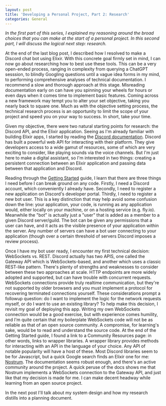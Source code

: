 ```yaml
---
layout: post
title: 'Developing a Personal Project, Part 2: Research'
categories: General
---
```

*In the first part of this series, I explained my reasoning around the broad choices that you can make at the start of a personal project. In this second part, I will discuss the logical next step: research.*

At the end of the last blog post, I described how I resolved to make a Discord chat bot using Elixir. With this concrete goal firmly set in mind, I can now go about researching how to best use these tools. This can be a very open-ended process, ranging in complexity from querying a ChatGPT sesssion, to blindly Googling questions until a vague idea forms in my mind, to performing comprehensive analyses of technical documentation. I recommend a slow and thorough approach at this stage. Misreading documentation early on can have you spinning your wheels for hours or even days when it comes time to implement basic features. Coming across a new framework may tempt you to alter your set objective, taking you nearly back to square one. Much as with the objective setting process, the technical research process is an opportunity to limit the scope of your project and speed you on your way to success. In short, take your time.

Given my objective, there were two natural starting points for research: the Discord API, and the Elixir application. Seeing as I'm already familiar with building Elixir apps, I started by reading the [Discord documentation](https://discord.com/developers/docs/intro). Discord has built a powerful web API for interacting with their platform. They give developers access to a wide gamut of resources, some of which are very exciting to consider, like playing sounds via the voice channels. But I'm just here to make a digital assistant, so I'm interested in two things: creating a persistent connection between an Elixir application and passing data between that application and Discord. 

Reading through the [Getting Started](https://discord.com/developers/docs/getting-started) guide, I learn that there are three things I need before I can break ground on any code. Firstly, I need a Discord account, which conveniently I already have. Secondly, I need to register a new application on Discord's developer portal. Thirdly, I need to register a new bot user. This is a key distinction that may help avoid some confusion down the line: your application, your code, is running as any application would, either locally on your machine, or on a hosting service (e.g. fly.io). Meanwhile the "bot" is actually just a "user" that is added as a member to a given Discord server/guild. The bot can be given any permissions that a user can have, and it acts as the visible presence of your application within the server. Any number of servers can have a bot user connecting to your application (though over a certain threshold of servers Discord imposes a review process). 

Once I have my bot user ready, I encounter my first technical decision: WebSockets vs. REST. Discord actually has two APIS, one called the Gateway API which is WebSockets-based, and another which uses a classic REST-like pattern. There's plenty of strengths and weaknesses to consider between these two approaches at scale. HTTP endpoints are more widely adopted and supported, but can have trouble with concurrent requests. WebSockets connections provide truly realtime communication, but they're not supported by older browsers and you must implement a protocol for recovering terminated connections yourself. These considerations prompt a followup question: do I want to implement the logic for the network requests myself, or do I want to use an existing library? To help make this decision, I revisit my goal of deploying this app. Writing my own WebSockets connection would be a good exercise, but with experience comes humility, and I'm quite certain that my boilerplate WebSockets code will not be as reliable as that of an open source community. A compromise, for learning's sake, would be to read and understand the source code. At the end of the Getting Started guide, I found a link to a Community Resources page: in other words, links to wrapper libraries. A wrapper library provides methods for interacting with an API in the language of your choice. Any API of notable popularity will have a host of these. Most Discord libraries seem to be for Javascript, but a quick Google search finds an Elixir one for me: [Nostrum](https://github.com/Kraigie/nostrum). The documentation seems robust enough, and there's an active community around the project. A quick peruse of the docs shows me that Nostrum implements a WebSockets connection to the Gateway API, and just like that my decision is made for me. I can make decent headway while learning from an open source project.

In the next post I'll talk about my system design and how my research distills into a planning document.